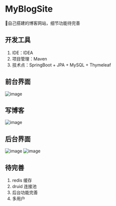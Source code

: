 # MyBlogSite
:book:自己搭建的博客网站，细节功能待完善
## 开发工具
1. IDE：IDEA<br/>
2. 项目管理：Maven<br/>
3. 技术点：SpringBoot + JPA + MySQL + Thymeleaf<br/>
## 前台界面
![image](https://fantasticpan.oss-cn-beijing.aliyuncs.com/TIM%E6%88%AA%E5%9B%BE20181214133829.png?Expires=1544769657&OSSAccessKeyId=TMP.AQHD4EPjof99g8Bu-Ta_2utiQxvz8exndyJMcKopJIWaCdWAnhBJ6Mzbl6yMMC4CFQDm7XXvFO4NNuqDMqYrKlMz4zd-vAIVAITsSg5yEUliDBbLTdrY3Y6HsSdF&Signature=X7IGlziYYbR7BNfTVfzsZFyVmMU%3D)
## 写博客
![image](https://fantasticpan.oss-cn-beijing.aliyuncs.com/TIM%E6%88%AA%E5%9B%BE20181214133751.png?Expires=1544769986&OSSAccessKeyId=TMP.AQHD4EPjof99g8Bu-Ta_2utiQxvz8exndyJMcKopJIWaCdWAnhBJ6Mzbl6yMMC4CFQDm7XXvFO4NNuqDMqYrKlMz4zd-vAIVAITsSg5yEUliDBbLTdrY3Y6HsSdF&Signature=WzB%2FQXIETqqRoee2BPwB5FZQTzI%3D)
## 后台界面
![image](https://fantasticpan.oss-cn-beijing.aliyuncs.com/TIM%E6%88%AA%E5%9B%BE20181214132021.png?Expires=1544770022&OSSAccessKeyId=TMP.AQHD4EPjof99g8Bu-Ta_2utiQxvz8exndyJMcKopJIWaCdWAnhBJ6Mzbl6yMMC4CFQDm7XXvFO4NNuqDMqYrKlMz4zd-vAIVAITsSg5yEUliDBbLTdrY3Y6HsSdF&Signature=7MjrCXQA8RJd2y6tHNfwHYV%2BuWc%3D)
![image](https://fantasticpan.oss-cn-beijing.aliyuncs.com/TIM%E6%88%AA%E5%9B%BE20181214132036.png?Expires=1544770033&OSSAccessKeyId=TMP.AQHD4EPjof99g8Bu-Ta_2utiQxvz8exndyJMcKopJIWaCdWAnhBJ6Mzbl6yMMC4CFQDm7XXvFO4NNuqDMqYrKlMz4zd-vAIVAITsSg5yEUliDBbLTdrY3Y6HsSdF&Signature=yXBkCEwZTCaeo75LkUqESNbCupA%3D)
## 待完善
1. redis 缓存
2. druid 连接池
3. 后台功能完善
4. 多用户
